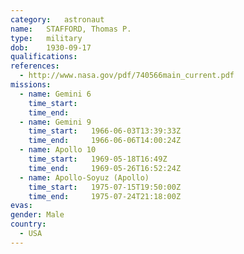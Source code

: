 ```yaml
---
category:	astronaut
name:	STAFFORD, Thomas P.
type:	military
dob:	1930-09-17
qualifications:
references:
  - http://www.nasa.gov/pdf/740566main_current.pdf
missions:
  - name: Gemini 6
    time_start:   
    time_end:     
  - name: Gemini 9
    time_start:   1966-06-03T13:39:33Z
    time_end:     1966-06-06T14:00:24Z
  - name: Apollo 10
    time_start:   1969-05-18T16:49Z
    time_end:     1969-05-26T16:52:24Z
  - name: Apollo-Soyuz (Apollo)
    time_start:   1975-07-15T19:50:00Z
    time_end:     1975-07-24T21:18:00Z
evas:
gender:	Male
country:
  - USA
---
```

